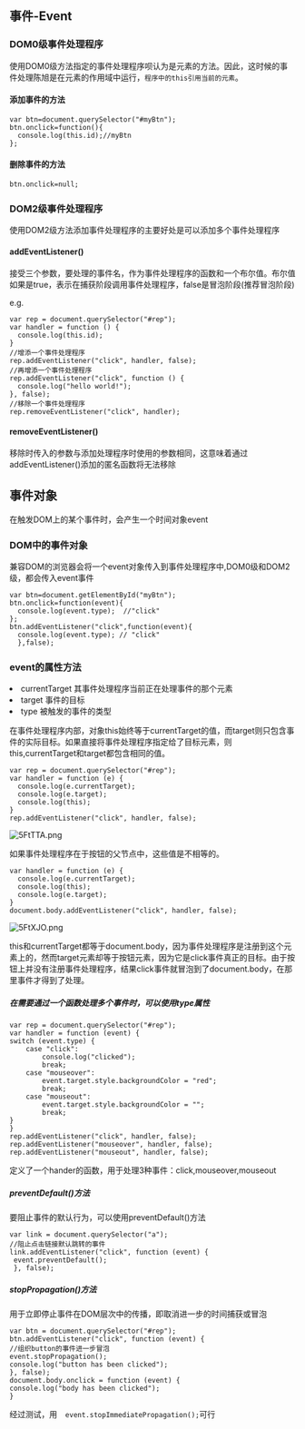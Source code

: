 ## 事件-Event
### DOM0级事件处理程序  
使用DOM0级方法指定的事件处理程序呗认为是元素的方法。因此，这时候的事件处理陈旭是在元素的作用域中运行，`程序中的this引用当前的元素`。  

#### 添加事件的方法

    var btn=document.querySelector("#myBtn");
    btn.onclick=function(){
      console.log(this.id);//myBtn
    };
#### 删除事件的方法
    btn.onclick=null;
### DOM2级事件处理程序
使用DOM2级方法添加事件处理程序的主要好处是可以添加多个事件处理程序
#### addEventListener()
接受三个参数，要处理的事件名，作为事件处理程序的函数和一个布尔值。布尔值如果是true，表示在捕获阶段调用事件处理程序，false是冒泡阶段(推荐冒泡阶段)  

e.g.

    var rep = document.querySelector("#rep");
    var handler = function () {
      console.log(this.id);
    }
    //增添一个事件处理程序
    rep.addEventListener("click", handler, false);
    //再增添一个事件处理程序
    rep.addEventListener("click", function () {
      console.log("hello world!");
    }, false);
    //移除一个事件处理程序
    rep.removeEventListener("click", handler);
#### removeEventListener()
移除时传入的参数与添加处理程序时使用的参数相同，这意味着通过addEventListener()添加的匿名函数将无法移除
## 事件对象
在触发DOM上的某个事件时，会产生一个时间对象event  
### DOM中的事件对象
兼容DOM的浏览器会将一个event对象传入到事件处理程序中,DOM0级和DOM2级，都会传入event事件　　

    var btn=document.getElementById("myBtn");
    btn.onclick=function(event){
      console.log(event.type);  //"click"
    };
    btn.addEventListener("click",function(event){
      console.log(event.type); // "click"
      },false);
### event的属性方法
<li>currentTarget 其事件处理程序当前正在处理事件的那个元素  
<li>target  事件的目标  
<li>type    被触发的事件的类型  

在事件处理程序内部，对象this始终等于currentTarget的值，而target则只包含事件的实际目标。如果直接将事件处理程序指定给了目标元素，则this,currentTarget和target都包含相同的值。  

    var rep = document.querySelector("#rep");
    var handler = function (e) {
      console.log(e.currentTarget);
      console.log(e.target);
      console.log(this);
    }
    rep.addEventListener("click", handler, false);
![5FtTTA.png](https://s1.ax2x.com/2018/09/15/5FtTTA.png)  

如果事件处理程序在于按钮的父节点中，这些值是不相等的。  

    var handler = function (e) {
      console.log(e.currentTarget);
      console.log(this);
      console.log(e.target);
    }
    document.body.addEventListener("click", handler, false);
![5FtXJO.png](https://s1.ax2x.com/2018/09/15/5FtXJO.png)  

this和currentTarget都等于document.body，因为事件处理程序是注册到这个元素上的，然而target元素却等于按钮元素，因为它是click事件真正的目标。由于按钮上并没有注册事件处理程序，结果click事件就冒泡到了document.body，在那里事件才得到了处理。
##### 在需要通过一个函数处理多个事件时，可以使用type属性
    var rep = document.querySelector("#rep");
    var handler = function (event) {
    switch (event.type) {
        case "click":
            console.log("clicked");
            break;
        case "mouseover":
            event.target.style.backgroundColor = "red";
            break;
        case "mouseout":
            event.target.style.backgroundColor = "";
            break;
    }
    }
    rep.addEventListener("click", handler, false);
    rep.addEventListener("mouseover", handler, false);
    rep.addEventListener("mouseout", handler, false);
定义了一个hander的函数，用于处理3种事件：click,mouseover,mouseout
##### preventDefault()方法
要阻止事件的默认行为，可以使用preventDefault()方法  

    var link = document.querySelector("a");
    //阻止点击链接默认跳转的事件
    link.addEventListener("click", function (event) {
     event.preventDefault();
     }, false);
##### stopPropagation()方法
用于立即停止事件在DOM层次中的传播，即取消进一步的时间捕获或冒泡　　

    var btn = document.querySelector("#rep");
    btn.addEventListener("click", function (event) {
    //组织button的事件进一步冒泡
    event.stopPropagation();
    console.log("button has been clicked");
    }, false);
    document.body.onclick = function (event) {
    console.log("body has been clicked");
    }
经过测试，用`  event.stopImmediatePropagation();`可行
